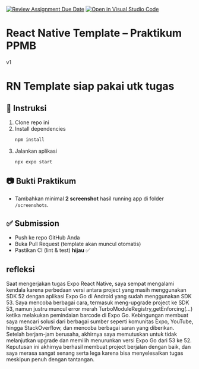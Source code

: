 [![Review Assignment Due Date](https://classroom.github.com/assets/deadline-readme-button-22041afd0340ce965d47ae6ef1cefeee28c7c493a6346c4f15d667ab976d596c.svg)](https://classroom.github.com/a/cUqDT752)
[![Open in Visual Studio Code](https://classroom.github.com/assets/open-in-vscode-2e0aaae1b6195c2367325f4f02e2d04e9abb55f0b24a779b69b11b9e10269abc.svg)](https://classroom.github.com/online_ide?assignment_repo_id=20297368&assignment_repo_type=AssignmentRepo)
# React Native Template – Praktikum PPMB
v1
# RN Template siap pakai utk tugas
## 📌 Instruksi
1. Clone repo ini
2. Install dependencies
   ```bash
   npm install
   ```
3. Jalankan aplikasi
   ```bash
   npx expo start
   ```

## 📷 Bukti Praktikum
- Tambahkan minimal **2 screenshot** hasil running app di folder `/screenshots`.

## ✅ Submission
- Push ke repo GitHub Anda
- Buka Pull Request (template akan muncul otomatis)
- Pastikan CI (lint & test) **hijau** ✅

## refleksi
Saat mengerjakan tugas Expo React Native, saya sempat mengalami kendala karena perbedaan versi antara project yang masih menggunakan SDK 52 dengan aplikasi Expo Go di Android yang sudah menggunakan SDK 53. Saya mencoba berbagai cara, termasuk meng-upgrade project ke SDK 53, namun justru muncul error merah TurboModuleRegistry,getEnforcing(...) ketika melakukan pemindaian barcode di Expo Go. Kebingungan membuat saya mencari solusi dari berbagai sumber seperti komunitas Expo, YouTube, hingga StackOverflow, dan mencoba berbagai saran yang diberikan. Setelah berjam-jam berusaha, akhirnya saya memutuskan untuk tidak melanjutkan upgrade dan memilih menurunkan versi Expo Go dari 53 ke 52. Keputusan ini akhirnya berhasil membuat project berjalan dengan baik, dan saya merasa sangat senang serta lega karena bisa menyelesaikan tugas meskipun penuh dengan tantangan.